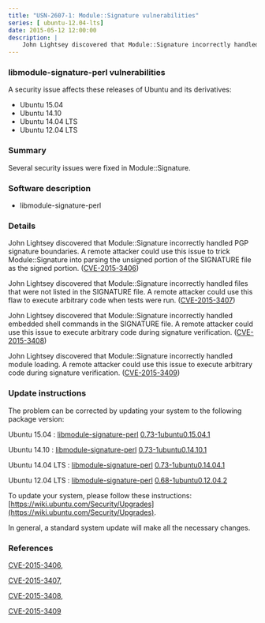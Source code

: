 ```yaml
---
title: "USN-2607-1: Module::Signature vulnerabilities"
series: [ ubuntu-12.04-lts]
date: 2015-05-12 12:00:00
description: |
    John Lightsey discovered that Module::Signature incorrectly handled PGP signature boundaries. A remote attacker could use this issue to trick Module::Signature into parsing the unsigned portion of the SIGNATURE file as the signed portion. ([CVE-2015-3406](http://people.ubuntu.com/~ubuntu-security/cve/CVE-2015-3406))
--- 
```

 
### libmodule-signature-perl vulnerabilities

A security issue affects these releases of Ubuntu and its derivatives:

* Ubuntu 15.04
* Ubuntu 14.10
* Ubuntu 14.04 LTS
* Ubuntu 12.04 LTS

### Summary

Several security issues were fixed in Module::Signature. 

### Software description

* libmodule-signature-perl 

### Details

John Lightsey discovered that Module::Signature incorrectly handled PGP signature boundaries. A remote attacker could use this issue to trick Module::Signature into parsing the unsigned portion of the SIGNATURE file as the signed portion. ([CVE-2015-3406](http://people.ubuntu.com/~ubuntu-security/cve/CVE-2015-3406))

John Lightsey discovered that Module::Signature incorrectly handled files that were not listed in the SIGNATURE file. A remote attacker could use this flaw to execute arbitrary code when tests were run. ([CVE-2015-3407](http://people.ubuntu.com/~ubuntu-security/cve/CVE-2015-3407))

John Lightsey discovered that Module::Signature incorrectly handled embedded shell commands in the SIGNATURE file. A remote attacker could use this issue to execute arbitrary code during signature verification. ([CVE-2015-3408](http://people.ubuntu.com/~ubuntu-security/cve/CVE-2015-3408))

John Lightsey discovered that Module::Signature incorrectly handled module loading. A remote attacker could use this issue to execute arbitrary code during signature verification. ([CVE-2015-3409](http://people.ubuntu.com/~ubuntu-security/cve/CVE-2015-3409)) 

### Update instructions

The problem can be corrected by updating your system to the following package version:

Ubuntu 15.04
 : [libmodule-signature-perl](https://launchpad.net/ubuntu/+source/libmodule-signature-perl) <span> [0.73-1ubuntu0.15.04.1](https://launchpad.net/ubuntu/+source/libmodule-signature-perl/0.73-1ubuntu0.15.04.1) </span> 

Ubuntu 14.10
 : [libmodule-signature-perl](https://launchpad.net/ubuntu/+source/libmodule-signature-perl) <span> [0.73-1ubuntu0.14.10.1](https://launchpad.net/ubuntu/+source/libmodule-signature-perl/0.73-1ubuntu0.14.10.1) </span> 

Ubuntu 14.04 LTS
 : [libmodule-signature-perl](https://launchpad.net/ubuntu/+source/libmodule-signature-perl) <span> [0.73-1ubuntu0.14.04.1](https://launchpad.net/ubuntu/+source/libmodule-signature-perl/0.73-1ubuntu0.14.04.1) </span> 

Ubuntu 12.04 LTS
 : [libmodule-signature-perl](https://launchpad.net/ubuntu/+source/libmodule-signature-perl) <span> [0.68-1ubuntu0.12.04.2](https://launchpad.net/ubuntu/+source/libmodule-signature-perl/0.68-1ubuntu0.12.04.2) </span> 

To update your system, please follow these instructions: [https://wiki.ubuntu.com/Security/Upgrades](https://wiki.ubuntu.com/Security/Upgrades).

In general, a standard system update will make all the necessary changes. 

### References

 [CVE-2015-3406](http://people.ubuntu.com/~ubuntu-security/cve/CVE-2015-3406), 

 [CVE-2015-3407](http://people.ubuntu.com/~ubuntu-security/cve/CVE-2015-3407), 

 [CVE-2015-3408](http://people.ubuntu.com/~ubuntu-security/cve/CVE-2015-3408), 

 [CVE-2015-3409](http://people.ubuntu.com/~ubuntu-security/cve/CVE-2015-3409)
 
